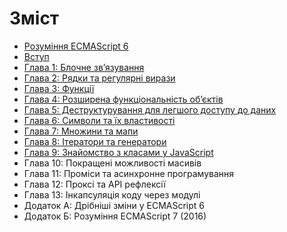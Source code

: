 # Зміст

* [Рoзуміння ECMAScript 6](/README.md)
* [Вступ](/manuscript/00-Introduction.md)
* [Глава 1: Блочне зв’язування](/manuscript/01-Block-Bindings.md)
* [Глава 2: Рядки та регулярні вирази](/manuscript/02-Strings-and-Regular-Expressions.md)
* [Глава 3: Функції](/manuscript/03-Functions.md)
* [Глава 4: Розширена функціональність об’єктів](/manuscript/04-Objects.md)
* [Глава 5: Деструктурування для легшого доступу до даних](/manuscript/05-Destructuring.md)
* [Глава 6: Символи та їх властивості](/manuscript/06-Symbols.md)
* [Глава 7: Множини та мапи](/manuscript/07-Sets-And-Maps.md)
* [Глава 8: Ітератори та генератори](/manuscript/08-Iterators-And-Generators.md)
* [Глава 9: Знайомство з класами у JavaScript](/manuscript/09-Classes.md)
* Глава 10: Покращені можливості масивів
* Глава 11: Проміси та асинхронне програмування
* Глава 12: Проксі та АРІ рефлексії
* Глава 13: Інкапсуляція коду через модулі
* Додаток А: Дрібніші зміни у ECMAScript 6
* Додаток Б: Розуміння ECMAScript 7 (2016)
